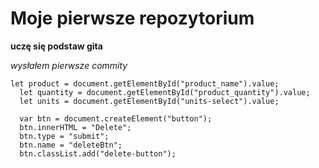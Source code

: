 # Moje pierwsze repozytorium

**uczę się podstaw gita**

_wysłałem pierwsze commity_

```JS
let product = document.getElementById("product_name").value;
  let quantity = document.getElementById("product_quantity").value;
  let units = document.getElementById("units-select").value;

  var btn = document.createElement("button");
  btn.innerHTML = "Delete";
  btn.type = "submit";
  btn.name = "deleteBtn";
  btn.classList.add("delete-button");
```
